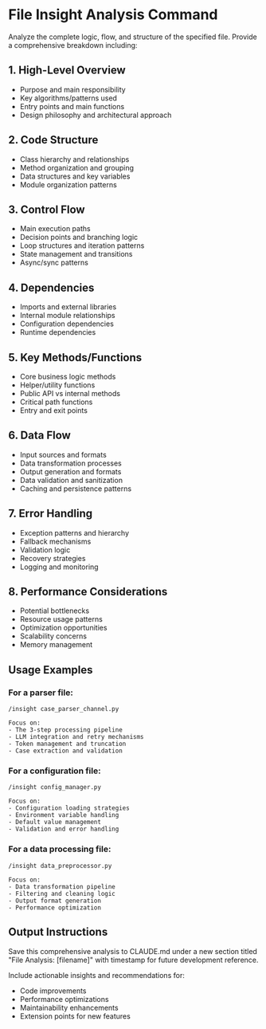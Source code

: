 # File Insight Analysis Command

Analyze the complete logic, flow, and structure of the specified file. Provide a comprehensive breakdown including:

## 1. High-Level Overview
- Purpose and main responsibility
- Key algorithms/patterns used
- Entry points and main functions
- Design philosophy and architectural approach

## 2. Code Structure
- Class hierarchy and relationships
- Method organization and grouping
- Data structures and key variables
- Module organization patterns

## 3. Control Flow
- Main execution paths
- Decision points and branching logic
- Loop structures and iteration patterns
- State management and transitions
- Async/sync patterns

## 4. Dependencies
- Imports and external libraries
- Internal module relationships
- Configuration dependencies
- Runtime dependencies

## 5. Key Methods/Functions
- Core business logic methods
- Helper/utility functions
- Public API vs internal methods
- Critical path functions
- Entry and exit points

## 6. Data Flow
- Input sources and formats
- Data transformation processes
- Output generation and formats
- Data validation and sanitization
- Caching and persistence patterns

## 7. Error Handling
- Exception patterns and hierarchy
- Fallback mechanisms
- Validation logic
- Recovery strategies
- Logging and monitoring

## 8. Performance Considerations
- Potential bottlenecks
- Resource usage patterns
- Optimization opportunities
- Scalability concerns
- Memory management

## Usage Examples

### For a parser file:
```
/insight case_parser_channel.py

Focus on:
- The 3-step processing pipeline
- LLM integration and retry mechanisms
- Token management and truncation
- Case extraction and validation
```

### For a configuration file:
```
/insight config_manager.py

Focus on:
- Configuration loading strategies
- Environment variable handling
- Default value management
- Validation and error handling
```

### For a data processing file:
```
/insight data_preprocessor.py

Focus on:
- Data transformation pipeline
- Filtering and cleaning logic
- Output format generation
- Performance optimization
```

## Output Instructions

Save this comprehensive analysis to CLAUDE.md under a new section titled "File Analysis: [filename]" with timestamp for future development reference.

Include actionable insights and recommendations for:
- Code improvements
- Performance optimizations
- Maintainability enhancements
- Extension points for new features